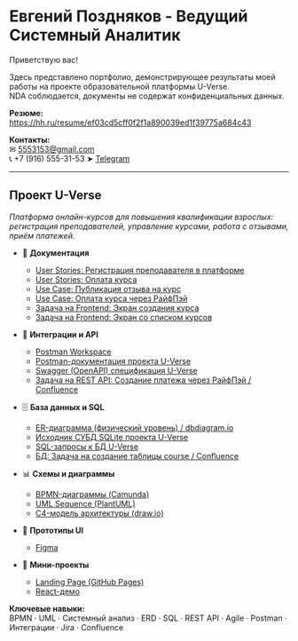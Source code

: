 # Евгений Поздняков  - Ведущий Системный Аналитик

Приветствую вас!

Здесь представлено портфолио, демонстрирующее результаты моей работы на проекте образовательной платформы U-Verse.  
NDA соблюдается, документы не содержат конфиденциальных данных.

**Резюме:**  
https://hh.ru/resume/ef03cd5cff0f2f1a890039ed1f39775a684c43

**Контакты:**  
✉ 5553153@gmail.com  
📞 +7 (916) 555-31-53
➤ [Telegram](https://t.me/Coal_Juice)

---

## Проект U-Verse  
*Платформа онлайн-курсов для повышения квалификации взрослых: регистрация преподавателей, управление курсами, работа с отзывами, приём платежей.*  

- 📄 **Документация**  
  - [User Stories: Регистрация преподавателя в платформе](https://github.com/)
  - [User Stories: Оплата курса](https://github.com/)
  - [Use Case: Публикация отзыва на курс](https://github.com/)  
  - [Use Case: Оплата курса через РайфПэй](https://github.com/)  
  - [Задача на Frontend: Экран создания курса](https://github.com/g)
  - [Задача на Frontend: Экран со списком курсов](https://github.com/)  
    
- 🔗 **Интеграции и API**  
  - [Postman Workspace](https://www.postman.com/)  
  - [Postman-документация проекта U-Verse](https://documenter.getpostman.com/)  
  - [Swagger (OpenAPI) спецификация U-Verse](https://github.com/)
  - [Задача на REST API: Создание платежа через РайфПэй / Confluence](https://github.com/)  
 
  
- 🗄 **База данных и SQL**  
  - [ER-диаграмма (физический уровень) / dbdiagram.io](https://github.com)  
  - [Исходник СУБД SQLite проекта U-Verse](https://github.com/)  
  - [SQL-запросы к БД U-Verse](https://github.com/)
  - [БД: Задача на создание таблицы course / Confluence](https://github.com/)  
 
  
- 📊 **Схемы и диаграммы**  
  - [BPMN-диаграммы (Camunda)](https://github.com/)  
  - [UML Sequence (PlantUML)](https://github.com/)  
  - [C4-модель архитектуры (draw.io)](https://github.com/)
 
    
- 🎨 **Прототипы UI**  
  - [Figma](https://www.figma.com/)
 
    
- 🚀 **Мини-проекты**  
  - [Landing Page (GitHub Pages)](https://)  
  - [React-демо](https://github.com/)  


**Ключевые навыки:**  
BPMN · UML · Системный анализ · ERD · SQL · REST API · Agile · Postman · Интеграции · Jira · Confluence
